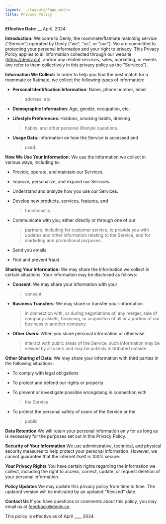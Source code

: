 ```yaml
---
layout: ../layouts/Page.astro
title: Privacy Policy
---
```


**Effective Date:** \_\_ April, 2024.

**Introduction:** Welcome to Denly, the roommate/flatmate matching
service ("Service") operated by Denly ("we", "us", or "our"). We are
committed to protecting your personal information and your right to
privacy. This Privacy Policy applies to all information collected
through our website (https://denly.co), and/or any related services,
sales, marketing, or events (we refer to them collectively in this
privacy policy as the "Services").

**Information We Collect:** In order to help you find the best match
for a roommate or flatmate, we collect the following types of
information:

- **Personal Identification Information**: Name, phone number, email

  > address, etc.

- **Demographic Information**: Age, gender, occupation, etc.

- **Lifestyle Preferences**: Hobbies, smoking habits, drinking

  > habits, and other personal lifestyle questions.

- **Usage Data**: Information on how the Service is accessed and
  > used.

**How We Use Your Information:** We use the information we collect in
various ways, including to:

- Provide, operate, and maintain our Services.

- Improve, personalize, and expand our Services.

- Understand and analyze how you use our Services.

- Develop new products, services, features, and

  > functionality.

- Communicate with you, either directly or through one of our

  > partners, including for customer service, to provide you with
  > updates and other information relating to the Service, and for
  > marketing and promotional purposes.

- Send you emails.

- Find and prevent fraud.

**Sharing Your Information:** We may share the information we collect
in certain situations. Your information may be disclosed as
follows:

- **Consent**: We may share your information with your

  > consent.

- **Business Transfers**: We may share or transfer your information

  > in connection with, or during negotiations of, any merger, sale of
  > company assets, financing, or acquisition of all or a portion of
  > our business to another company.

- **Other Users**: When you share personal information or otherwise
  > interact with public areas of the Service, such information may be
  > viewed by all users and may be publicly distributed
  > outside.

**Other Sharing of Data:** We may share your information with third
parties in the following situations:

- To comply with legal obligations

- To protect and defend our rights or property

- To prevent or investigate possible wrongdoing in connection with

  > the Service

- To protect the personal safety of users of the Service or the
  > public

**Data Retention** We will retain your personal information only for as
long as is necessary for the purposes set out in this Privacy
Policy.

**Security of Your Information** We use administrative, technical, and
physical security measures to help protect your personal information.
However, we cannot guarantee that the internet itself is 100%
secure.

**Your Privacy Rights** You have certain rights regarding the
information we collect, including the right to access, correct, update,
or request deletion of your personal information.

**Policy Updates** We may update this privacy policy from time to time.
The updated version will be indicated by an updated "Revised"
date.

**Contact Us** If you have questions or comments about this policy, you
may email us at feedback@denly.co.

This policy is effective as of April \_\_\_, 2024.
